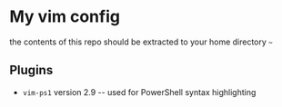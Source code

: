 # My vim config

the contents of this repo should be extracted to your home directory `~`

## Plugins

- `vim-ps1` version 2.9 -- used for PowerShell syntax highlighting
